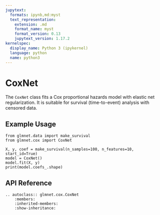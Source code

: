 ```yaml
---
jupytext:
  formats: ipynb,md:myst
  text_representation:
    extension: .md
    format_name: myst
    format_version: 0.13
    jupytext_version: 1.17.2
kernelspec:
  display_name: Python 3 (ipykernel)
  language: python
  name: python3
---
```


# CoxNet

The `CoxNet` class fits a Cox proportional hazards model with elastic net regularization. It is suitable for survival (time-to-event) analysis with censored data.

## Example Usage

```{code-cell} ipython3
from glmnet.data import make_survival
from glmnet.cox import CoxNet

X, y, coef = make_survival(n_samples=100, n_features=10, start_id=True)
model = CoxNet()
model.fit(X, y)
print(model.coefs_.shape)
```

## API Reference

```{eval-rst}
.. autoclass:: glmnet.cox.CoxNet
    :members:
    :inherited-members:
    :show-inheritance:
``` 